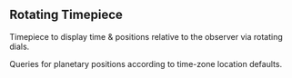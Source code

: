 Rotating Timepiece
-------------------------------------------

Timepiece to display time & positions relative to the observer via rotating dials.

Queries for planetary positions according to time-zone location defaults.
